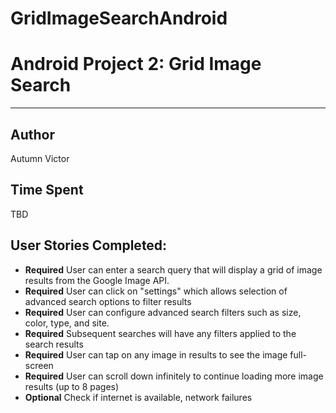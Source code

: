 GridImageSearchAndroid
======================

# Android Project 2: Grid Image Search

<hr>

## Author
Autumn Victor

## Time Spent
TBD

## User Stories Completed:

- **Required** User can enter a search query that will display a grid of image results from the Google Image API.
- **Required** User can click on "settings" which allows selection of advanced search options to filter results
- **Required** User can configure advanced search filters such as size, color, type, and site.
- **Required** Subsequent searches will have any filters applied to the search results
- **Required** User can tap on any image in results to see the image full-screen
- **Required** User can scroll down infinitely to continue loading more image results (up to 8 pages)
- **Optional** Check if internet is available, network failures
